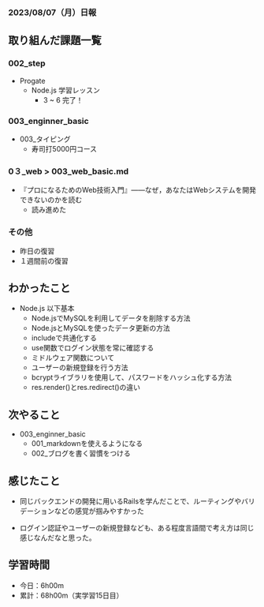### 2023/08/07（月）日報

## 取り組んだ課題一覧
### 002_step
- Progate
    - Node.js 学習レッスン
      - 3 ~ 6 完了！
### 003_enginner_basic
- 003_タイピング
  - 寿司打5000円コース

### 0３_web > 003_web_basic.md 
- 『プロになるためのWeb技術入門』――なぜ，あなたはWebシステムを開発できないのかを読む
  - 読み進めた

### その他
- 昨日の復習
- １週間前の復習

## わかったこと
- Node.js 以下基本
    - Node.jsでMySQLを利用してデータを削除する方法
    - Node.jsとMySQLを使ったデータ更新の方法
    - includeで共通化する
    - use関数でログイン状態を常に確認する
    - ミドルウェア関数について
    - ユーザーの新規登録を行う方法
    - bcryptライブラリを使用して、パスワードをハッシュ化する方法
    - res.render()とres.redirect()の違い

## 次やること
- 003_enginner_basic
  - 001_markdownを使えるようになる
  - 002_ブログを書く習慣をつける

## 感じたこと
- 同じバックエンドの開発に用いるRailsを学んだことで、ルーティングやバリデーションなどの感覚が掴みやすかった

- ログイン認証やユーザーの新規登録なども、ある程度言語間で考え方は同じ感じなんだなと思った。

## 学習時間
- 今日：6h00m
- 累計：68h00m（実学習15日目）

